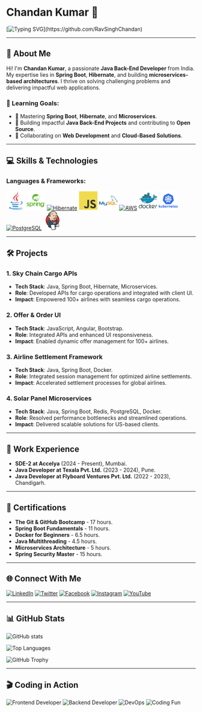 # **Chandan Kumar** 👋

[![Typing SVG](https://readme-typing-svg.herokuapp.com?font=Architects+Daughter&color=FF7722&size=20&lines=Hey!+It's+Chandan+Kumar!;Learning+Java+Back-End+Development...👨🏻‍💻;Building+Scalable+Applications!)](https://github.com/RavSinghChandan)

---

## 🚀 **About Me**

Hi! I'm **Chandan Kumar**, a passionate **Java Back-End Developer** from India. My expertise lies in **Spring Boot**, **Hibernate**, and building **microservices-based architectures**. I thrive on solving challenging problems and delivering impactful web applications.

### 💬 **Learning Goals**:
- 🌱 Mastering **Spring Boot**, **Hibernate**, and **Microservices**.
- 🔭 Building impactful **Java Back-End Projects** and contributing to **Open Source**.
- 🤝 Collaborating on **Web Development** and **Cloud-Based Solutions**.

---

## 💻 **Skills & Technologies**

### **Languages & Frameworks**:
<p align="left">
  <a href="https://www.java.com"><img src="https://raw.githubusercontent.com/devicons/devicon/master/icons/java/java-original.svg" alt="Java" width="50"></a>
  <a href="https://spring.io/"><img src="https://raw.githubusercontent.com/devicons/devicon/master/icons/spring/spring-original-wordmark.svg" alt="Spring Boot" width="50"></a>
  <a href="https://hibernate.org/"><img src="https://img.icons8.com/ios/50/000000/hibernate.png" alt="Hibernate" width="50"></a>
  <a href="https://developer.mozilla.org/en-US/docs/Web/JavaScript"><img src="https://raw.githubusercontent.com/devicons/devicon/master/icons/javascript/javascript-original.svg" alt="JavaScript" width="50"></a>
  <a href="https://www.mysql.com/"><img src="https://raw.githubusercontent.com/devicons/devicon/master/icons/mysql/mysql-original-wordmark.svg" alt="MySQL" width="50"></a>
  <a href="https://aws.amazon.com/"><img src="https://raw.githubusercontent.com/devicons/devicon/master/icons/aws/aws-original-wordmark.svg" alt="AWS" width="50"></a>
  <a href="https://www.docker.com/"><img src="https://raw.githubusercontent.com/devicons/devicon/master/icons/docker/docker-original-wordmark.svg" alt="Docker" width="50"></a>
  <a href="https://kubernetes.io/"><img src="https://raw.githubusercontent.com/devicons/devicon/master/icons/kubernetes/kubernetes-plain-wordmark.svg" alt="Kubernetes" width="50"></a>
  <a href="https://www.postgresql.org/"><img src="https://img.icons8.com/ios/50/000000/postgresql.png" alt="PostgreSQL" width="50"></a>
  <a href="https://www.jenkins.io/"><img src="https://raw.githubusercontent.com/devicons/devicon/master/icons/jenkins/jenkins-original.svg" alt="Jenkins" width="50"></a>
</p>

---

## 🛠️ **Projects**

### 1. **Sky Chain Cargo APIs**
- **Tech Stack**: Java, Spring Boot, Hibernate, Microservices.
- **Role**: Developed APIs for cargo operations and integrated with client UI.
- **Impact**: Empowered 100+ airlines with seamless cargo operations.

### 2. **Offer & Order UI**
- **Tech Stack**: JavaScript, Angular, Bootstrap.
- **Role**: Integrated APIs and enhanced UI responsiveness.
- **Impact**: Enabled dynamic offer management for 100+ airlines.

### 3. **Airline Settlement Framework**
- **Tech Stack**: Java, Spring Boot, Docker.
- **Role**: Integrated session management for optimized airline settlements.
- **Impact**: Accelerated settlement processes for global airlines.

### 4. **Solar Panel Microservices**
- **Tech Stack**: Java, Spring Boot, Redis, PostgreSQL, Docker.
- **Role**: Resolved performance bottlenecks and streamlined operations.
- **Impact**: Delivered scalable solutions for US-based clients.

---

## 🌱 **Work Experience**

- **SDE-2 at Accelya** (2024 - Present), Mumbai.
- **Java Developer at Texala Pvt. Ltd.** (2023 - 2024), Pune.
- **Java Developer at Flyboard Ventures Pvt. Ltd.** (2022 - 2023), Chandigarh.

---

## 📜 **Certifications**

- **The Git & GitHub Bootcamp** - 17 hours.
- **Spring Boot Fundamentals** - 11 hours.
- **Docker for Beginners** - 6.5 hours.
- **Java Multithreading** - 4.5 hours.
- **Microservices Architecture** - 5 hours.
- **Spring Security Master** - 15 hours.

---

## 🌐 **Connect With Me**

<p align="left">
  <a href="https://www.linkedin.com/in/rav-chandan-kumar-singh-0544b3285/"><img src="https://img.icons8.com/ios/50/000000/linkedin.png" alt="LinkedIn" width="50"></a>
  <a href="https://twitter.com/ravchandan1"><img src="https://img.icons8.com/ios/50/000000/twitter.png" alt="Twitter" width="50"></a>
  <a href="https://www.facebook.com/profile.php?id=100022220104392"><img src="https://img.icons8.com/ios/50/000000/facebook.png" alt="Facebook" width="50"></a>
  <a href="https://www.instagram.com/ravchandankumar/"><img src="https://img.icons8.com/ios/50/000000/instagram-new.png" alt="Instagram" width="50"></a>
  <a href="https://www.youtube.com/watch?v=YAP89umHjZ4"><img src="https://img.icons8.com/ios/50/000000/youtube-play.png" alt="YouTube" width="50"></a>
</p>

---

## 📊 **GitHub Stats**

![GitHub stats](https://github-readme-stats.vercel.app/api?username=RavSinghChandan&show_icons=true&theme=radical)

![Top Languages](https://github-readme-stats.vercel.app/api/top-langs/?username=RavSinghChandan&layout=compact&theme=radical)

![GitHub Trophy](https://github-profile-trophy.vercel.app/?username=RavSinghChandan&theme=monokai&row=1&column=4)

---

## 🎬 **Coding in Action**

<p align="left">
  <img src="https://media.giphy.com/media/xT0GqP5AKF2ALFZniM/giphy.gif" alt="Frontend Developer" width="100">
  <img src="https://media.giphy.com/media/l0HlLHzf8V67x7fZy/giphy.gif" alt="Backend Developer" width="100">
  <img src="https://media.giphy.com/media/WlHYOtGVz30Sg/giphy.gif" alt="DevOps" width="100">
  <img src="https://media.giphy.com/media/l4FGgw0HhggYJ8RU4/giphy.gif" alt="Coding Fun" width="100">
</p>
